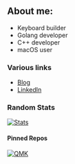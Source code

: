 ## About me:

- Keyboard builder
- Golang developer
- C++ developer
- macOS user

### Various links
- [Blog](https://www.keloran.dev)
- [LinkedIn](https://www.linkedin.com/in/keloran)

### Random Stats
[![Stats](https://github-readme-stats.vercel.app/api?username=keloran&show_icons=true&include_all_commits=true&custom_title=GitHub+Stats&theme=dracula)](https://github.com/keloran)

#### Pinned Repos
[![QMK](https://github-readme-stats.vercel.app/api/pin/?username=keloran&repo=qmk_firmware)](https://github.com/keloran/qmk_firmware)

